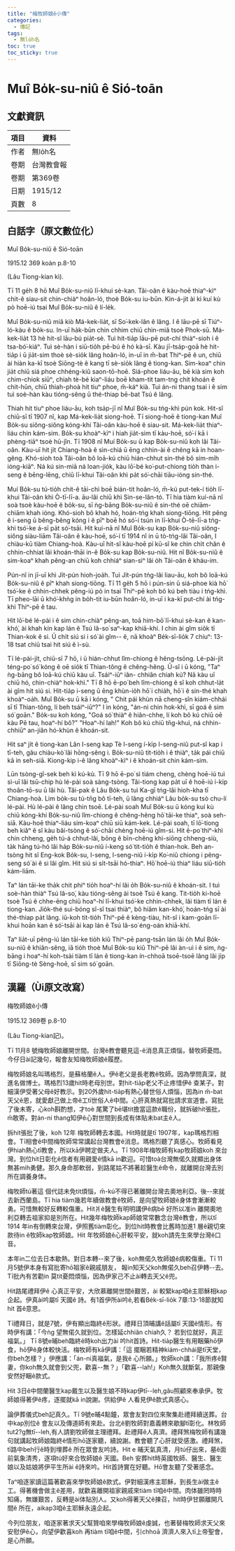 ```yaml
---
title: "梅牧師娘ê小傳"
categories:
  - 傳記
tags:
  - 無lo̍h名
toc: true
toc_sticky: true
---
```


# Muî Bo̍k-su-niû ê Sió-toān

## 文獻資訊

| 項目 | 資料 |
|---|---|
| 作者 | 無lo̍h名 |
| 卷期 | 台灣教會報 |
| 卷期 | 第369卷 |
| 日期 | 1915/12 |
| 頁數 | 8 |

## 白話字（原文數位化）

Muî Bo̍k-su-niû ê Sió-toān

1915.12 369 koàn p.8-10

(Lâu Tiong-kian kì).

Tī 11 ge̍h 8 hō Muî Bo̍k-su-niû lī-khui sè-kan. Tâi-oân ê kàu-hoē thiaⁿ-kìⁿ chit-ê siau-sit chin-chiàⁿ hoân-ló, thoè Bo̍k-su iu-būn. Kin-á-ji̍t ài kì kuí kù pò hoē-iú tsai Muî Bo̍k-su-niû ê lí-le̍k.

Muî Bo̍k-su-niû miâ kiò Má-kek-lia̍t, sī So͘-kek-lân ê lâng. I ê lāu-pē sī Tiúⁿ-ló-kàu ê bo̍k-su. In-uī ha̍k-būn chin chhim chiū chìn-miâ tsoè Phok-sū. Má-kek-lia̍t 13 hè hit-sî lāu-bú pia̍t-sè. Tuì hit-tia̍p lāu-pē put-chí thiàⁿ-sioh i ê tsa-bó͘-kiáⁿ. Tuì sè-hàn i siū-tio̍h pē-bú ê hó kà-sī. Kàu jī-tsa̍p-goā hè hit-tia̍p i ū jia̍t-sim thoè sè-sio̍k lâng hoân-ló, in-uī in m̄-bat Thiⁿ-pē ê un, chiū ài hiàn ka-kī tsoè Siōng-tè ê kang tī sè-sio̍k lâng ê tiong-kan. Sim-koaⁿ chin jia̍t chiū siá phoe chhéng-kiû saon-tō-hoē. Siá-phoe liáu-āu, bē kià sim koh chim-chiok siūⁿ, chiah tè-bé kiaⁿ-liáu boē kham-tit tam-tng chit khoán ê chit-hūn, chiū thiah-phoà hit tiuⁿ phoe, m̄-káⁿ kià. Tuì án-ni thang tsai i ê sim tuì soè-hàn kàu tióng-sêng ū thé-thiap bē-bat Tsú ê lâng.

Thiah hit tiuⁿ phoe liáu-āu, koh tsa̍p-jī nî Muî Bo̍k-su tńg-khì pún kok. Hit-sî chiū-sī tī 1907 nî, kap Má-kek-lia̍t siong-hoē. Tī siong-hoē ê tiong-kan Muî Bo̍k-su siông-siông kóng-khí Tâi-oân kàu-hoē ê siau-sit. Má-kek-lia̍t thiaⁿ-liáu chin kám-sim. Bo̍k-su khoàⁿ-kìⁿ i hiah jia̍t-sim tī kàu-hoē, só͘-í kā i phèng-tiāⁿ tsoè hū-jîn. Tī 1908 nî Muí Bo̍k-su ū kap Bo̍k-su-niû koh lâi Tâi-oân. Kàu-uī hit ji̍t Chiang-hoà ê sìn-chiá ū ēng chhin-ài ê chêng kā in hoan-gêng. Khó-sioh toà Tâi-oân bô loā-kú chiū hián-chhut sin-thé bô sím-mi̍h ióng-kiāⁿ. Ná kú sin-miā ná loan-jio̍k, kàu lō͘-bé ko͘-put-chiong tio̍h thàn i-seng ê bēng-lēng, chiū lī-khui Tâi-oân khì pa̍t só͘-chāi tiāu-ióng sin-thé.

Muí Bo̍k-su tú-tio̍h chit-ê tāi-chì boē bián-tit hoân-ló, m̄-kú put-tek-í tio̍h lī-khui Tâi-oân khì Ò-tī-lī-a. āu-lâi chiū khì Sin-se-lân-tó. Tī hia tiàm kuí-nā nî soà tsoè kàu-hoē ê bo̍k-su, sī ǹg-bāng Bo̍k-su-niû ê sin-thé oē chiām-chiām khah ióng. Khó-sioh bô khah hó, hoán-tńg khah siong-tiōng. Hit pêng ê i-seng ū bêng-bêng kóng i ê pīⁿ boē hó só͘-í tsún in lī-khui Ò-tē-lī-a tńg-khì tsó͘-ke á-sī pa̍t só͘-tsāi. Hit kuí-nā nî Muî Bo̍k-su kap Bo̍k-su-niû siông-siông siàu-liām Tâi-oân ê kàu-hoē, só͘-í tī 1914 nî in ū tò-tńg-lâi Tâi-oân, I chiàu-kū tiàm Chiang-hoà. Kàu-uī hit-sî kàu-hoē pí kū-sî ke chìn chi̍t chân ê chhin-chhiat lâi khoán-thāi in-ê Bo̍k-su kap Bo̍k-su-niû. Hit nî Bo̍k-su-niû ê sim-koaⁿ khah pêng-an chiū koh chhiáⁿ sian-siⁿ lâi o̍h Tâi-oân ê kháu-im.

Pún-nî in jī-uī khì Ji̍t-pún hioh-joa̍h. Tuì Ji̍t-pún tńg-lâi liau-āu, koh bô loā-kú Bo̍k-su-niû ê pīⁿ khah siong-tiōng. Tī 11 ge̍h 5 hō i pún-sin ū siá-phoe kià hō͘ tsó͘-ke ê chhin-chhek pêng-iú pò in tsai Thiⁿ-pē koh bô kú beh tiàu i tńg-khì. Tī pheo-lāi ū khó͘-khǹg in bo̍h-tit iu-būn hoân-ló, in-uī i ka-kī put-chí ài tńg-khì Thiⁿ-pē ê tau.

Hit lō͘-bé lé-pài i ê sim chin-chiàⁿ pêng-an, toā him-bō͘ lī-khui sè-kan ê kan-khó͘, ài khah kín kap lán ê Tsú Iâ-so͘ saⁿ-kap khiā-khí. I chin ài gîm sio̍k tī Thian-kok ê si. Ū chi̍t siú si i só͘ ài gîm-- ê, nā khoàⁿ Be̍k-sī-lio̍k 7 chiuⁿ: 13-18 tsat chiū tsai hit siú ê ì-sù.

Tī lé-pài-ji̍t, chiū-sī 7 hō, i ū hián-chhut lîm-chiong ê hêng-tsōng. Lé-pài-ji̍t téng-po͘ só͘ kóng ê oē sio̍k tī Thian-tông ê chêng-hêng. Ū-sî i ū kóng, "Taⁿ ǹg-bāng bô loā-kú chiū kàu uī. Tsáiⁿ-iūⁿ iân- chhiân chiah kú? Nā kàu uī chiū hó, chin-chiàⁿ hok-khì." Tī 8 hō ē-po͘ beh lîm-chiong ê sî koh chhut-la̍t ài gîm hit siú si. Hit-tia̍p i-seng ū ēng khùn-io̍h hō͘ i chia̍h, hō͘ i ê sin-thé khah khoàⁿ-oa̍h. Muî Bo̍k-su ū kā i kóng, " Chit pái khùn nā cheng-sîn kiám-chhái sī tī Thian-tông, lí beh tsáiⁿ-iūⁿ?" I ìn kóng, "án-ni chin hok-khì, sī goá ê sim só͘ goān." Bo̍k-su koh kóng, "Goá só͘ thiàⁿ ê hiân-chhe, lí koh bô kú chiū oē kàu Pē tau, hoaⁿ-hí bô?" "Hoaⁿ-hí lah!" Koh bô kú chiū tn̄g-khuì, ná chhin-chhiūⁿ an-jiân hó-khùn ê khoán-sit.

Hit saⁿ ji̍t ê tiong-kan Lân I-seng kap Tè I-seng í-ki̍p I-seng-niû put-sî kap i tī-teh, gâu chiàu-kò͘ lâi hōng-sêng i. Bo̍k-su-niû tit-tio̍h i ê thiàⁿ, ta̍k pái chiū kā in seh-siā. Kiong-kip i-ê lâng khoàⁿ-kìⁿ i ê khoán-sit chin kám-sim.

Lūn tsòng-gî-sek beh kì kú-kù. Tī 9 hō ē-po͘ sì tiám cheng, chèng hoē-iú tuì sì-uī lâi tsū-chip hù lé-pài soà sàng-tsòng. Tâi-tiong kap pa̍t uī ê hoē-iú í-ki̍p thoân-tō-su ū lâi hù. Tâi-pak ê Lâu Bo̍k-su tuì Ka-gī tńg-lâi hioh-kha tī Chiang-hoà. Lim bo̍k-su tú-tn̄g bô tī-teh, ū lâng chhiáⁿ Lâu bo̍k-su tsò chu-lí lé-pài. Hù lé-pài ê lâng chin tsoē. Lé-pài soah Muî Bo̍k-su ū kóng kuí kù chiū kóng-khí Bo̍k-su-niû lîm-chiong ê chêng-hêng hō͘ tāi-ke thiaⁿ, soà seh-siā. Kàu-hoē thiaⁿ-liáu sim-koaⁿ chiū siū kám-kek. Lé-pài soah, tī lō͘-tiong beh kiâⁿ ê sî kàu bâi-tsòng ê só͘-chāi chèng hoē-iú gîm-si. Hit ē-po͘ thiⁿ-khì chin chheng, ge̍h tú-á chhut-lâi, bōng ê bīn-chêng khì-siōng chheng-siù, ta̍k hāng tú-hó lâi ha̍p Bo̍k-su-niû í-keng só͘ tit-tio̍h ê thian-hok. Beh an-tsòng hit sî Eng-kok Bo̍k-su, I-seng, I-seng-niû í-ki̍p Ko͘-niû chiong i pêng-seng só͘ ài ê si lâi gîm. Hit siú si si̍t-tsāi hó-thiaⁿ. Hō͘ hoē-iú thiaⁿ liáu siū-tio̍h kám-liām.

Taⁿ lán tāi-ke tha̍k chit phiⁿ tio̍h hoaⁿ-hí lâi o̍h Bo̍k-su-niû ê khoán-sit. I tuì soè-hàn thiàⁿ Tsú Iâ-so͘, kàu tióng-sêng ài tsoè Tsú ê kang. Tit-tio̍h ki-hoē tsoè Tsú ê chhe-ēng chiū hoaⁿ-hí lī-khui tsó͘-ke chhin-chhek, lâi tiàm tī lán ê tiong-kan. Jio̍k-thé sui-bóng sî-sî tsai thiàⁿ, bô hiâm kan-khó͘, hoán-tńg sī ài thé-thiap pa̍t lâng. iū-koh tit-tio̍h Thiⁿ-pē ê kèng-tiàu, hit-sî i kam-goān lī-khui hoān kan ê só͘-tsāi ài kap lán ê Tsú Iâ-so͘ éng-oán khiā-khí.

Taⁿ lia̍t-uī pêng-iú lán tāi-ke tio̍h kiû Thiⁿ-pē pang-tsān lán lâi o̍h Muî Bo̍k-su-niû ê khiân-sêng, iā tio̍h thoè Muî Bo̍k-su kiû Thiⁿ-pē lâi àn-uì i ê sim, ǹg-bāng i hoaⁿ-hí koh-tsài tiàm tī lán ê tiong-kan ín-chhoā tsoē-tsoē lâng lâi ji̍p tī Siōng-tè Sèng-hoē, sī sim só͘ goān.

## 漢羅（Ùi原文改寫）

梅牧師娘ê小傳

1915.12 369卷 p.8-10

(Lâu Tiong-kian記)。

Tī 11月8 號梅牧師娘離開世間。台灣ê教會聽見這-ê消息真正煩惱，替牧師憂悶。今仔日ài記幾句，報會友知梅牧師娘ê履歷。

梅牧師娘名叫瑪格烈，是蘇格蘭ê人。伊ê老父是長老教ê牧師。因為學問真深，就進名做博士。瑪格烈13歲hit時老母別世。對hit-tia̍p老父不止疼惜伊ê 查某子。對細漢伊受著父母ê好教示。到20外歲hit-tia̍p有熱心替世俗人煩惱，因為in m̄-bat天父ê恩，就愛獻己做上帝ê工tī世俗人ê中間。心肝真熱就寫批請求宣道會。寫批了後未寄，心koh斟酌想，才toè 尾驚了bē堪tit擔當這款ê職份，就拆破hit張批，m̄敢寄。對án-ni thang知伊ê心對世間到長成有体貼未bat主ê人。

拆hit張批了後，koh 12年 梅牧師轉去本國。Hit時就是tī 1907年，kap瑪格烈相會。Tī相會ê中間梅牧師常常講起台灣教會ê消息。瑪格烈聽了真感心。牧師看見伊hiah熱心tī教會，所以kā伊聘定做夫人。Tī 1908年梅牧師有kap牧師娘koh 來台灣。到位hit日彰化ê信者有用親愛ê情kā in歡迎。可惜toà台灣無偌久就顯出身体無甚mih勇健。那久身命那軟弱，到路尾姑不將著趁醫生ê命令，就離開台灣去別所在調養身体。

梅牧師tú著這 個代誌未免tit煩惱，m̄-kú不得已著離開台灣去奧地利亞。後--來就去新西蘭島。Tī hia tiàm幾若年續做教會ê牧師，是向望牧師娘ê身体會漸漸較勇。可惜無較好反轉較傷重。Hit爿ê醫生有明明講伊ê病bē 好所以准in 離開奧地利亞轉去祖家抑是別所在。Hit幾年梅牧師kap師娘常常數念台灣ê教會，所以tī 1914 年in有倒轉來台灣，伊照舊tiàm彰化。到位hit時教會比舊時加進1 層ê親切來款待in ê牧師kap牧師娘。Hit 年牧師娘ê心肝較平安，就koh請先生來學台灣ê口音。

本年in二位去日本歇熱。對日本轉--來了後，koh無偌久牧師娘ê病較傷重。Tī 11月5號伊本身有寫批寄hō͘祖家ê親戚朋友， 報in知天父koh無偌久beh召伊轉--去。Tī批內有苦勸in 莫tit憂悶煩惱，因為伊家己不止ài轉去天父ê兜。

Hit路尾禮拜伊ê 心真正平安，大欣慕離開世間ê艱苦，ài 較緊kap咱ê主耶穌相kap企起。伊真ài吟屬tī 天國ê 詩。有1首伊所ài吟ê,若看Be̍k-sī-lio̍k 7章:13-18節就知hit 首ê意思。

Tī禮拜日，就是7號，伊有顯出臨終ê形狀。禮拜日頂晡講ê話屬tī 天國ê情形。有時伊有講：「今ǹg 望無偌久就到位。怎樣延chhiân chiah久？ 若到位就好，真正福氣。」 Tī 8號e晡beh臨終ê時koh出力ài 吟hit首詩。Hit-tia̍p醫生有用睏藥hō͘伊食，hō͘伊ê身体較快活。梅牧師有kā伊講：「這 擺睏若精神kiám-chhái是tī天堂，你beh怎樣？」伊應講：「án-ni真福氣，是我ê 心所願。」牧師koh講：「我所疼ê賢妻，你koh無久就會到父兜，歡喜--無？」「歡喜--lah!」Koh無久就斷氣，那親像安然好睏ê款式。

Hit 3日ê中間蘭醫生kap戴生以及醫生娘不時kap伊tī--leh,gâu照顧來奉承伊。牧師娘得著伊ê疼，逐擺就kā in說謝。供給伊ê 人看見伊ê款式真感心。

論伊葬儀式beh記真久。Tī 9號e晡4點鐘，眾會友對四位來聚集赴禮拜續送葬。台中kap別位ê 會友以及傳道師有來赴。台北ê劉牧師對嘉義轉來歇腳tī彰化。林牧師tut2?g無tī--leh,有人請劉牧師做主理禮拜。赴禮拜ê人真濟。禮拜煞梅牧師有講幾句就講起牧師娘臨終ê情形hō͘逐家聽，續說謝。教會聽了心肝就受感激。禮拜煞，tī路中beh行ê時到埋葬ê 所在眾會友吟詩。Hit e 晡天氣真清，月tú仔出來，墓ê面前氣象清秀，逐項tú好來合牧師娘ê 天國。Beh 安葬hit時英國牧師、醫生、醫生娘以及姑娘將伊平生所ài ê詩來吟。Hit首詩實在好聽。Hō͘會友聽了受著感念。

Taⁿ咱逐家讀這篇著歡喜來學牧師娘ê款式。伊對細漢疼主耶穌，到長生ài做主ê工。得著機會做主ê差用，就歡喜離開祖家親戚來tiàm tī咱ê中間。肉体雖罔時時知痛，無嫌艱苦，反轉是ài体貼別人。又koh得著天父ê揀召，hit時伊甘願離開凡間ê 所在，aikap3咱ê主耶穌永遠企起。

今列位朋友，咱逐家著求天父幫贊咱來學梅牧師娘ê虔誠，也著替梅牧師求天父來安慰伊ê心，向望伊歡喜koh 再tiàm tī咱ê中間，引chhoā 濟濟人來入tī上帝聖會，是心所願。
